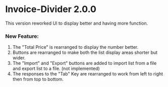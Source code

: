 # Invoice-Divider 2.0.0
This version reworked UI to display better and having more function.

### New Feature:
1. The "Total Price" is rearranged to display the number better.
2. Buttons are rearranged to make both the list display areas shorter but wider.
3. The "Import" and "Export" buttons are added to import list from a file and export list to a file. (not implemented)
4. The responses to the "Tab" Key are rearranged to work from left to right then from top to bottom.
